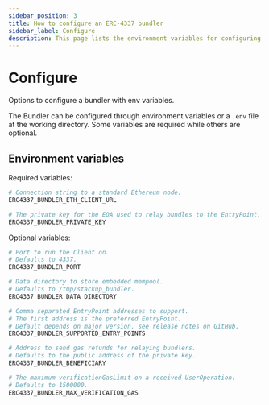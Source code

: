 ```yaml
---
sidebar_position: 3
title: How to configure an ERC-4337 bundler
sidebar_label: Configure
description: This page lists the environment variables for configuring a local EIP-4337 bundler using stackup-bundler
---
```


# Configure

Options to configure a bundler with env variables.

The Bundler can be configured through environment variables or a `.env` file at the working directory. Some variables are required while others are optional.

## Environment variables

Required variables:

```bash
# Connection string to a standard Ethereum node.
ERC4337_BUNDLER_ETH_CLIENT_URL

# The private key for the EOA used to relay bundles to the EntryPoint.
ERC4337_BUNDLER_PRIVATE_KEY
```

Optional variables:

```bash
# Port to run the Client on.
# Defaults to 4337.
ERC4337_BUNDLER_PORT

# Data directory to store embedded mempool.
# Defaults to /tmp/stackup_bundler.
ERC4337_BUNDLER_DATA_DIRECTORY

# Comma separated EntryPoint addresses to support.
# The first address is the preferred EntryPoint.
# Default depends on major version, see release notes on GitHub.
ERC4337_BUNDLER_SUPPORTED_ENTRY_POINTS

# Address to send gas refunds for relaying bundlers.
# Defaults to the public address of the private key.
ERC4337_BUNDLER_BENEFICIARY

# The maximum verificationGasLimit on a received UserOperation.
# Defaults to 1500000.
ERC4337_BUNDLER_MAX_VERIFICATION_GAS
```
